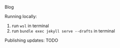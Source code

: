 Blog


Running locally:
1. run `wsl` in terminal
2. run `bundle exec jekyll serve --drafts` in terminal

Publishing updates:
TODO